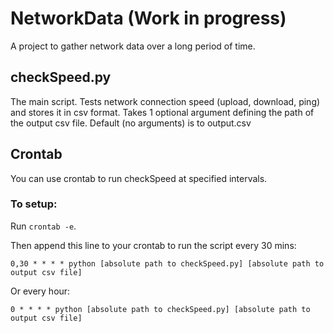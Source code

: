 # NetworkData (Work in progress)
A project to gather network data over a long period of time. 

## checkSpeed.py
The main script. Tests network connection speed (upload, download, ping) and stores it in csv format. Takes 1 optional argument defining the path of the output csv file. Default (no arguments) is to output.csv

## Crontab
You can use crontab to run checkSpeed at specified intervals.

### To setup:
Run `crontab -e`.

Then append this line to your crontab to run the script every 30 mins:

    0,30 * * * * python [absolute path to checkSpeed.py] [absolute path to output csv file]

Or every hour:

    0 * * * * python [absolute path to checkSpeed.py] [absolute path to output csv file]

